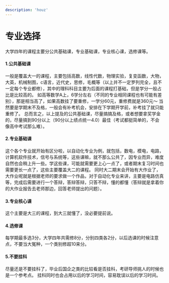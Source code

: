 ```yaml
---
description: 'houz'
---
```


# 专业选择

大学四年的课程主要分公共基础课，专业基础课，专业核心课，选修课等。

#### 1.公共基础课
一般是覆盖大一的课程，主要包括高数，线性代数，物理实验，复变函数，大物，大英，机械制图，c语言，近代史，思修，毛概等（以上并不一定罗列完全，且不一定每个专业都修），其中的理科科目主要为后面的课程打基础，但是学分一般占比是比较高的。
如高等数学A上，6学分左右（不同的专业相同课程也有可能有差别），那是相当高了，如果高数挂了要重修，一学分60元，重修费就是360元～
当然要是学期末不及格，一般会有补考机会，安排在下学期开学前，补考挂了就只能重修了。
总而言之，以上提及的公共基础课，尽量搞搞及格，或者想要拿奖学金的，尽量搞到90分以上（90分以上绩点统一4.0）最佳（考试都挺简单的，不会像高中考试那么难）。

#### 2.专业基础课
这个各个专业就开始有区分啦，以自动化专业为例，就包括，数电，模电，电路，计算机软件技术，信号与系统等，这些课嘛，就不那么公共了，因专业而异，难度自然也会稍上升一些。学这些课，可能就需要更上心一点了，或者期末复习时间也需要更长一点了，这些主要覆盖大二的课程。
同时大二期末会开始有大作业了，大作业呢就是根据老师的要求做一个作品，对于自动化专业来讲，主要是电路仿真等，完成后需要进行一个答辩，答辩答辩，只答不辩，懂的都懂（答辩就是拿着你的大作业报告去老师那边，回答老师提出的问题）。

#### 3.专业核心课
这个主要是大三的课程，到大三就懂了，没必要提前说。

#### 4.选修课
每学期最多选3分，大学四年共需修8分，分别四类各2分，以后选课的时候注意点，不要当大冤种，一个类别修超10来分。

#### 5.不要挂科
尽量还是不要挂科了，毕业后国企之类的比较看是否挂科，考研导师挑人的时候也是一个参考点。
挂科同时也会占用以后的学习时间，容易耽误以后的学习时间。

